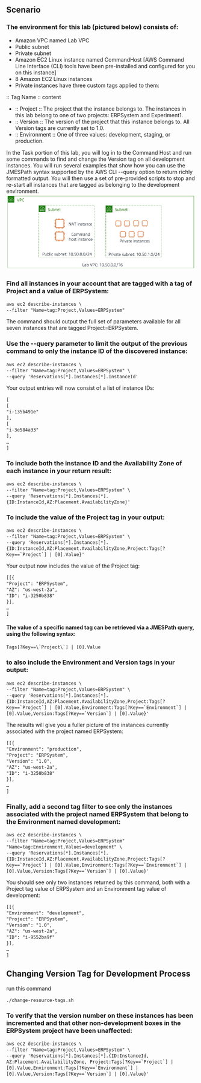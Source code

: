 ## Scenario

### The environment for this lab (pictured below) consists of:

- Amazon VPC named Lab VPC
- Public subnet
- Private subnet
- Amazon EC2 Linux instance named CommandHost [AWS Command Line Interface (CLI) tools have been pre-installed and configured for you on this instance]
- 8 Amazon EC2 Linux instances
- Private instances have three custom tags applied to them:

:: Tag Name	:: content

* :: Project	:: The project that the instance belongs to. The instances in this lab belong to one of two projects: ERPSystem and Experiment1.
* :: Version ::	The version of the project that this instance belongs to. All Version tags are currently set to 1.0.
* :: Environment ::	One of three values: development, staging, or production.

In the Task portion of this lab, you will log in to the Command Host and run some commands to find and change the Version tag on all development instances. You will run several examples that show how you can use the JMESPath syntax supported by the AWS CLI --query option to return richly formatted output. You will then use a set of pre-provided scripts to stop and re-start all instances that are tagged as belonging to the development environment.
![lab-7-less-instances](lab-7-less-instances.png)

### Find all instances in your account that are tagged with a tag of Project and a value of ERPSystem:
```
aws ec2 describe-instances \
--filter "Name=tag:Project,Values=ERPSystem"
```
The command should output the full set of parameters available for all seven instances that are tagged Project=ERPSystem. 

### Use the --query parameter to limit the output of the previous command to only the instance ID of the discovered instance:
```
aws ec2 describe-instances \
--filter "Name=tag:Project,Values=ERPSystem" \
--query 'Reservations[*].Instances[*].InstanceId'
```
Your output entries will now consist of a list of instance IDs:
```
[ 
[
"i-135b491e" 
], 
[ 
"i-3e584a33" 
], 
… 
]
```
### To include both the instance ID and the Availability Zone of each instance in your return result:
```
aws ec2 describe-instances \
--filter "Name=tag:Project,Values=ERPSystem" \
--query 'Reservations[*].Instances[*].{ID:InstanceId,AZ:Placement.AvailabilityZone}'
```

### To include the value of the Project tag in your output:
```
aws ec2 describe-instances \
--filter "Name=tag:Project,Values=ERPSystem" \
--query 'Reservations[*].Instances[*].{ID:InstanceId,AZ:Placement.AvailabilityZone,Project:Tags[?Key==`Project`] | [0].Value}'
```
Your output now includes the value of the Project tag:
```
[[{ 
"Project": "ERPSystem", 
"AZ": "us-west-2a", 
"ID": "i-3250b838" 
}],
…
]
```
#### The value of a specific named tag can be retrieved via a JMESPath query, using the following syntax:
```
Tags[?Key==\`Project\`] | [0].Value
```

### to also include the Environment and Version tags in your output:
```
aws ec2 describe-instances \
--filter "Name=tag:Project,Values=ERPSystem" \
--query 'Reservations[*].Instances[*].{ID:InstanceId,AZ:Placement.AvailabilityZone,Project:Tags[?Key==`Project`] | [0].Value,Environment:Tags[?Key==`Environment`] | [0].Value,Version:Tags[?Key==`Version`] | [0].Value}'
```
The results will give you a fuller picture of the instances currently associated with the project named ERPSystem:
```
[[{ 
"Environment": "production", 
"Project": "ERPSystem", 
"Version": "1.0", 
"AZ": "us-west-2a", 
"ID": "i-3250b838" 
}], 
… 
]
```
### Finally, add a second tag filter to see only the instances associated with the project named ERPSystem that belong to the Environment named development:
```
aws ec2 describe-instances \
--filter "Name=tag:Project,Values=ERPSystem" "Name=tag:Environment,Values=development" \
--query 'Reservations[*].Instances[*].{ID:InstanceId,AZ:Placement.AvailabilityZone,Project:Tags[?Key==`Project`] | [0].Value,Environment:Tags[?Key==`Environment`] | [0].Value,Version:Tags[?Key==`Version`] | [0].Value}'
```
You should see only two instances returned by this command, both with a Project tag value of ERPSystem and an Environment tag value of development:
```
[[{ 
"Environment": "development", 
"Project": "ERPSystem", 
"Version": "1.0", 
"AZ": "us-west-2a", 
"ID": "i-9552ba9f" 
}], 
… 
]
```

## Changing Version Tag for Development Process
run this command
```
./change-resource-tags.sh
```
### To verify that the version number on these instances has been incremented and that other non-development boxes in the ERPSystem project have been unaffected:
```
aws ec2 describe-instances \
--filter "Name=tag:Project,Values=ERPSystem" \
--query 'Reservations[*].Instances[*].{ID:InstanceId, AZ:Placement.AvailabilityZone, Project:Tags[?Key==`Project`] |[0].Value,Environment:Tags[?Key==`Environment`] | [0].Value,Version:Tags[?Key==`Version`] | [0].Value}'
```
